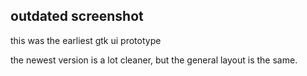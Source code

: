 ## outdated screenshot

this was the earliest gtk ui prototype

the newest version is a lot cleaner, but the general layout is the same.
